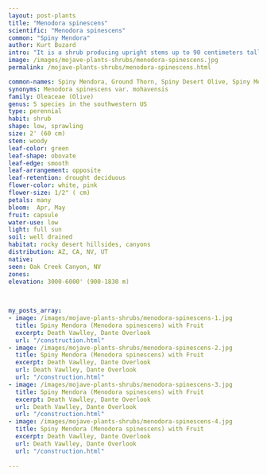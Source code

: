 ```yaml
---
layout: post-plants
title: "Menodora spinescens"
scientific: "Menodora spinescens"
common: "Spiny Mendora"
author: Kurt Buzard
intro: "It is a shrub producing upright stems up to 90 centimeters tall, branching densely to form a thicket, the smallest branches tipped with spines. It is leafless most of the year. It is coated sparsely in short hairs. The fleshy green leaves are oblong or oval in shape, up to a centimeter long, and mostly borne in clusters. The inflorescence is a cluster of tube-throated flowers growing in axils, in splits between leaf clusters. The flowers are pink in bud and mostly white in bloom. The fruit is a capsule."
image: /images/mojave-plants-shrubs/menodora-spinescens.jpg
permalink: /mojave-plants-shrubs/menodora-spinescens.html

common-names: Spiny Mendora, Ground Thorn, Spiny Desert Olive, Spiny Menodora, Spiny Twinberry
synonyms: Menodora spinescens var. mohavensis
family: Oleaceae (Olive)
genus: 5 species in the southwestern US
type: perennial
habit: shrub
shape: low, sprawling
size: 2' (60 cm)
stem: woody
leaf-color: green
leaf-shape: obovate
leaf-edge: smooth
leaf-arrangement: opposite
leaf-retention: drought deciduous
flower-color: white, pink
flower-size: 1/2" ( cm)
petals: many
bloom:  Apr, May
fruit: capsule
water-use: low
light: full sun
soil: well drained
habitat: rocky desert hillsides, canyons
distribution: AZ, CA, NV, UT
native: 
seen: Oak Creek Canyon, NV
zones: 
elevation: 3000-6000' (900-1830 m)
 
   

my_posts_array:
- image: /images/mojave-plants-shrubs/menodora-spinescens-1.jpg
  title: Spiny Mendora (Menodora spinescens) with Fruit
  excerpt: Death Vawlley, Dante Overlook
  url: "/construction.html"
- image: /images/mojave-plants-shrubs/menodora-spinescens-2.jpg
  title: Spiny Mendora (Menodora spinescens) with Fruit
  excerpt: Death Vawlley, Dante Overlook
  url: Death Vawlley, Dante Overlook
  url: "/construction.html"
- image: /images/mojave-plants-shrubs/menodora-spinescens-3.jpg
  title: Spiny Mendora (Menodora spinescens) with Fruit
  excerpt: Death Vawlley, Dante Overlook
  url: Death Vawlley, Dante Overlook
  url: "/construction.html"
- image: /images/mojave-plants-shrubs/menodora-spinescens-4.jpg
  title: Spiny Mendora (Menodora spinescens) with Fruit
  excerpt: Death Vawlley, Dante Overlook
  url: Death Vawlley, Dante Overlook
  url: "/construction.html"
 
---
```

  
  
 <p></p>
  